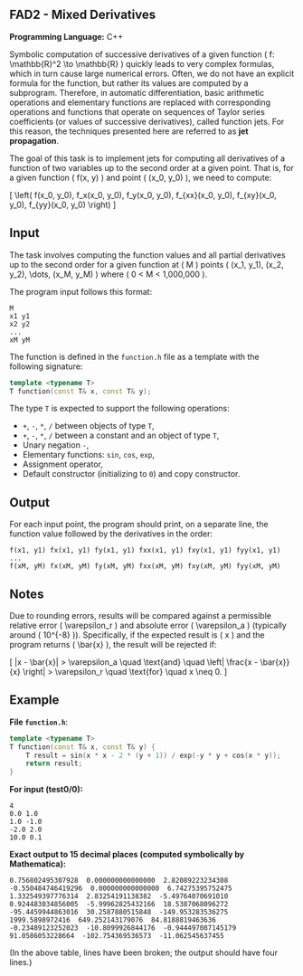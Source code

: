 ## FAD2 - Mixed Derivatives

**Programming Language:** C++

Symbolic computation of successive derivatives of a given function \( f: \mathbb{R}^2 \to \mathbb{R} \) quickly leads to very complex formulas, which in turn cause large numerical errors. Often, we do not have an explicit formula for the function, but rather its values are computed by a subprogram. Therefore, in automatic differentiation, basic arithmetic operations and elementary functions are replaced with corresponding operations and functions that operate on sequences of Taylor series coefficients (or values of successive derivatives), called function jets. For this reason, the techniques presented here are referred to as **jet propagation**.

The goal of this task is to implement jets for computing all derivatives of a function of two variables up to the second order at a given point. That is, for a given function \( f(x, y) \) and point \( (x_0, y_0) \), we need to compute:

\[
\left( f(x_0, y_0), f_x(x_0, y_0), f_y(x_0, y_0), f_{xx}(x_0, y_0), f_{xy}(x_0, y_0), f_{yy}(x_0, y_0) \right)
\]

## Input

The task involves computing the function values and all partial derivatives up to the second order for a given function at \( M \) points \( (x_1, y_1), (x_2, y_2), \dots, (x_M, y_M) \) where \( 0 < M < 1,000,000 \).

The program input follows this format:

```
M
x1 y1
x2 y2
...
xM yM
```

The function is defined in the `function.h` file as a template with the following signature:

```cpp
template <typename T>
T function(const T& x, const T& y);
```

The type `T` is expected to support the following operations:
- `+`, `-`, `*`, `/` between objects of type `T`,
- `+`, `-`, `*`, `/` between a constant and an object of type `T`,
- Unary negation `-`,
- Elementary functions: `sin`, `cos`, `exp`,
- Assignment operator,
- Default constructor (initializing to `0`) and copy constructor.

## Output

For each input point, the program should print, on a separate line, the function value followed by the derivatives in the order:

```
f(x1, y1) fx(x1, y1) fy(x1, y1) fxx(x1, y1) fxy(x1, y1) fyy(x1, y1)
...
f(xM, yM) fx(xM, yM) fy(xM, yM) fxx(xM, yM) fxy(xM, yM) fyy(xM, yM)
```

## Notes

Due to rounding errors, results will be compared against a permissible relative error \( \varepsilon_r \) and absolute error \( \varepsilon_a \) (typically around \( 10^{-8} \)). Specifically, if the expected result is \( x \) and the program returns \( \bar{x} \), the result will be rejected if:

\[
|x - \bar{x}| > \varepsilon_a \quad \text{and} \quad \left| \frac{x - \bar{x}}{x} \right| > \varepsilon_r \quad \text{for} \quad x \neq 0.
\]

## Example

**File `function.h`**:

```cpp
template <typename T>
T function(const T& x, const T& y) {
    T result = sin(x * x - 2 * (y + 1)) / exp(-y * y + cos(x * y));
    return result;
}
```

**For input (test0/0):**

```
4
0.0 1.0
1.0 -1.0
-2.0 2.0
10.0 0.1
```

**Exact output to 15 decimal places (computed symbolically by Mathematica):**

```
0.756802495307928  0.000000000000000  2.82089223234308  -0.550484746419296  0.000000000000000  6.74275395752475
1.332549397776314  2.83254191138382  -5.49764070691010  0.924483034856005  -5.99962825432166  18.5387068096272
-95.4459944863016  30.2587880515848  -149.953283536275  1999.5898972416  649.252143179076  84.8188819463636
-0.23489123252023  -10.8099926844176  -0.944497087145179  91.0586053228664  -102.754369536573  -11.062545637455
```

(In the above table, lines have been broken; the output should have four lines.)

